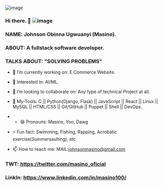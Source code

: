 ![image](https://github.com/JohnsonMasino/JohnsonMasino/assets/117756339/4418942b-d957-472c-9a41-4d0288b64b83)

### Hi there. 👋   ![image](https://github.com/JohnsonMasino/JohnsonMasino/assets/117756339/9a02b62d-0074-46a5-879d-fbb80ecd9fa0)
### NAME:   Johnson Obinna Ugwuanyi (Masino).
### ABOUT:  A fullstack software developer.
### TALKS ABOUT: "SOLVING PROBLEMS"
- 🔭 I’m currently working on: E Commerce Website.
- 🌱 Interested In: AI/ML.
  
- 👯 I’m looking to collaborate on: Any type of technical Project at all.
- 💬 My-Tools: C || Python(Django, Flask) || JavaScript || React || Linux || MySQL || HTML/CSS || Git/GitHub || Puppet || Shell || DevOps.
- - 😄 Pronouns: Masino, Yoo, Dawg
- ⚡ Fun fact: Swimming, Fishing, Rapping, Acrobatic exercise(Summersaulting), etc
- 📫 How to reach me: MAIL:johnsonmasino@gmail.com
### TWT: https://twitter.com/masino_oficial
### LinkIn: https://www.linkedin.com/in/masino100/
